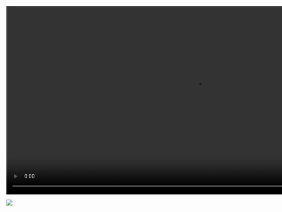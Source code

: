 <html>
<!--在这里插入内容-->
<video src="http://tv.pig4cloud.com/pigxx.mp4" height="500"	 controls="controls">
您的浏览器不支持 video 标签。
</video>
</html>   

 ![](http://a.pigx.top/pigx2.gif)

